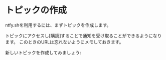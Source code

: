 # トピックの作成

ntfy.shを利用するには、まずトピックを作成します。

トピックにアクセスし[購読]することで通知を受け取ることができるようになります。
このときのURLは忘れないようにメモしておきます。

新しいトピックを作成してみましょう:

<script>
  const topicId = crypto.randomUUID();
  const a = document.createElement("a");
  a.href = `https://ntfy.sh/${topicId}`;
  a.textContent = a.href;
  document.querySelector("main").append(a);
</script>
